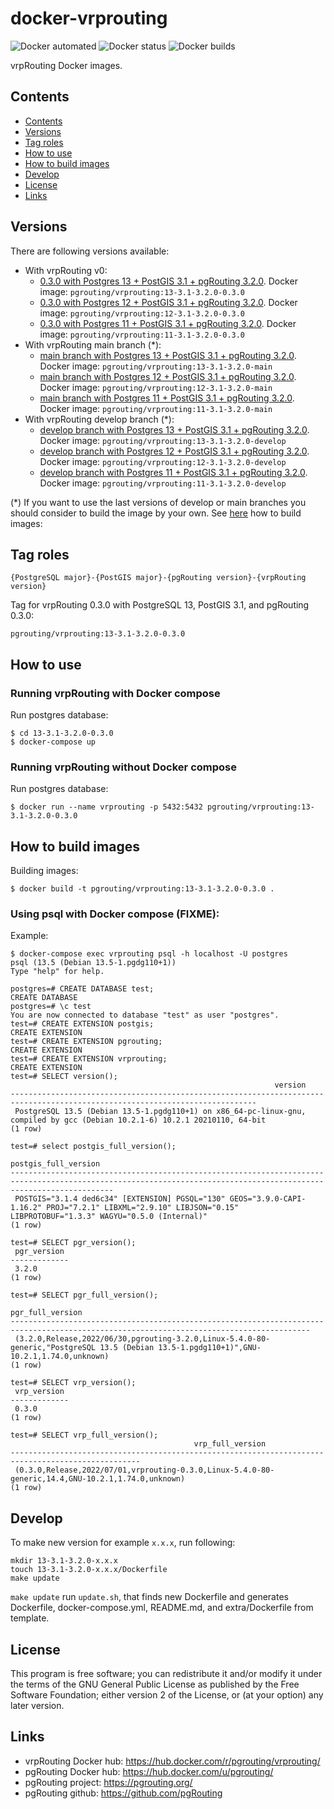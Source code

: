 # docker-vrprouting

![Docker automated](https://img.shields.io/docker/cloud/automated/pgrouting/vrprouting)
![Docker status](https://img.shields.io/docker/cloud/build/pgrouting/vrprouting)
![Docker builds](https://img.shields.io/docker/pulls/pgrouting/vrprouting)


vrpRouting Docker images.

## Contents
- [Contents](#contents)
- [Versions](#versions)
- [Tag roles](#tag-roles)
- [How to use](#how-to-use)
- [How to build images](#how-to-build-images)
- [Develop](#develop)
- [License](#license)
- [Links](#links)

## Versions

There are following versions available:

- With vrpRouting v0:
  - [0.3.0 with Postgres 13 + PostGIS 3.1 + pgRouting 3.2.0](13-3.1-3.2.0-0.3.0/). Docker image: `pgrouting/vrprouting:13-3.1-3.2.0-0.3.0`
  - [0.3.0 with Postgres 12 + PostGIS 3.1 + pgRouting 3.2.0](12-3.1-3.2.0-0.3.0/). Docker image: `pgrouting/vrprouting:12-3.1-3.2.0-0.3.0`
  - [0.3.0 with Postgres 11 + PostGIS 3.1 + pgRouting 3.2.0](11-3.1-3.2.0-0.3.0/). Docker image: `pgrouting/vrprouting:11-3.1-3.2.0-0.3.0`
- With vrpRouting main branch (*):
  - [main branch with Postgres 13 + PostGIS 3.1 + pgRouting 3.2.0](13-3.1-3.2.0-main/). Docker image: `pgrouting/vrprouting:13-3.1-3.2.0-main`
  - [main branch with Postgres 12 + PostGIS 3.1 + pgRouting 3.2.0](12-3.1-3.2.0-main/). Docker image: `pgrouting/vrprouting:12-3.1-3.2.0-main`
  - [main branch with Postgres 11 + PostGIS 3.1 + pgRouting 3.2.0](11-3.1-3.2.0-main/). Docker image: `pgrouting/vrprouting:11-3.1-3.2.0-main`
- With vrpRouting develop branch (*):
  - [develop branch with Postgres 13 + PostGIS 3.1 + pgRouting 3.2.0](13-3.1-3.2.0-develop/). Docker image: `pgrouting/vrprouting:13-3.1-3.2.0-develop`
  - [develop branch with Postgres 12 + PostGIS 3.1 + pgRouting 3.2.0](12-3.1-3.2.0-develop/). Docker image: `pgrouting/vrprouting:12-3.1-3.2.0-develop`
  - [develop branch with Postgres 11 + PostGIS 3.1 + pgRouting 3.2.0](11-3.1-3.2.0-develop/). Docker image: `pgrouting/vrprouting:11-3.1-3.2.0-develop`

(*) If you want to use the last versions of develop or main branches you should consider to build the image by your own. See [here](#how-to-build-images) how to build images:

## Tag roles

`{PostgreSQL major}-{PostGIS major}-{pgRouting version}-{vrpRouting version}`

Tag for vrpRouting 0.3.0 with PostgreSQL 13, PostGIS 3.1, and pgRouting 0.3.0:

`pgrouting/vrprouting:13-3.1-3.2.0-0.3.0`

## How to use

### Running vrpRouting with Docker compose

Run postgres database:
```
$ cd 13-3.1-3.2.0-0.3.0
$ docker-compose up
```

### Running vrpRouting without Docker compose

Run postgres database:
```
$ docker run --name vrprouting -p 5432:5432 pgrouting/vrprouting:13-3.1-3.2.0-0.3.0
```

## How to build images

Building images:
```
$ docker build -t pgrouting/vrprouting:13-3.1-3.2.0-0.3.0 .
```


### Using psql with Docker compose (FIXME):

Example:

```
$ docker-compose exec vrprouting psql -h localhost -U postgres
psql (13.5 (Debian 13.5-1.pgdg110+1))
Type "help" for help.

postgres=# CREATE DATABASE test;
CREATE DATABASE
postgres=# \c test
You are now connected to database "test" as user "postgres".
test=# CREATE EXTENSION postgis;
CREATE EXTENSION
test=# CREATE EXTENSION pgrouting;
CREATE EXTENSION
test=# CREATE EXTENSION vrprouting;
CREATE EXTENSION
test=# SELECT version();
                                                           version
-----------------------------------------------------------------------------------------------------------------------------
 PostgreSQL 13.5 (Debian 13.5-1.pgdg110+1) on x86_64-pc-linux-gnu, compiled by gcc (Debian 10.2.1-6) 10.2.1 20210110, 64-bit
(1 row)

test=# select postgis_full_version();
                                                                       postgis_full_version
-------------------------------------------------------------------------------------------------------------------------------------------------------------------
 POSTGIS="3.1.4 ded6c34" [EXTENSION] PGSQL="130" GEOS="3.9.0-CAPI-1.16.2" PROJ="7.2.1" LIBXML="2.9.10" LIBJSON="0.15" LIBPROTOBUF="1.3.3" WAGYU="0.5.0 (Internal)"
(1 row)

test=# SELECT pgr_version();
 pgr_version
-------------
 3.2.0
(1 row)

test=# SELECT pgr_full_version();
                                                            pgr_full_version
-----------------------------------------------------------------------------------------------------------------------------------------
 (3.2.0,Release,2022/06/30,pgrouting-3.2.0,Linux-5.4.0-80-generic,"PostgreSQL 13.5 (Debian 13.5-1.pgdg110+1)",GNU-10.2.1,1.74.0,unknown)
(1 row)

test=# SELECT vrp_version();
 vrp_version
-------------
 0.3.0
(1 row)

test=# SELECT vrp_full_version();
                                         vrp_full_version
---------------------------------------------------------------------------------------------------
 (0.3.0,Release,2022/07/01,vrprouting-0.3.0,Linux-5.4.0-80-generic,14.4,GNU-10.2.1,1.74.0,unknown)
(1 row)

```

## Develop

To make new version for example `x.x.x`, run following:

```
mkdir 13-3.1-3.2.0-x.x.x
touch 13-3.1-3.2.0-x.x.x/Dockerfile
make update
```

`make update` run `update.sh`, that finds new Dockerfile and generates Dockerfile, docker-compose.yml, README.md, and extra/Dockerfile from template.

## License

This program is free software; you can redistribute it and/or modify it under the terms of the GNU General Public License as published by the Free Software Foundation; either version 2 of the License, or (at your option) any later version.

## Links

- vrpRouting Docker hub: https://hub.docker.com/r/pgrouting/vrprouting/
- pgRouting Docker hub: https://hub.docker.com/u/pgrouting/
- pgRouting project: https://pgrouting.org/
- pgRouting github: https://github.com/pgRouting
